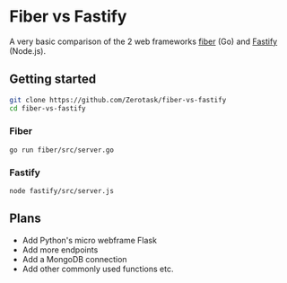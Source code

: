 # Fiber vs Fastify

A very basic comparison of the 2 web frameworks [fiber](https://github.com/gofiber/fiber) (Go) and [Fastify](https://github.com/fastify/fastify) (Node.js).

## Getting started

```bash
git clone https://github.com/Zerotask/fiber-vs-fastify
cd fiber-vs-fastify
```

### Fiber

`go run fiber/src/server.go`

### Fastify

`node fastify/src/server.js`

## Plans

- Add Python's micro webframe Flask
- Add more endpoints
- Add a MongoDB connection
- Add other commonly used functions etc.
